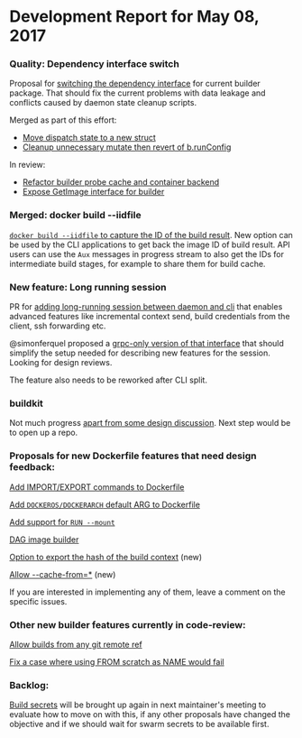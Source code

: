 # Development Report for May 08, 2017


### Quality: Dependency interface switch

Proposal for [switching the dependency interface](https://github.com/moby/moby/issues/32904) for current builder package. That should fix the current problems with data leakage and conflicts caused by daemon state cleanup scripts.

Merged as part of this effort:

- [Move dispatch state to a new struct](https://github.com/moby/moby/pull/32952)
- [Cleanup unnecessary mutate then revert of b.runConfig](https://github.com/moby/moby/pull/32773)

In review:
- [Refactor builder probe cache and container backend](https://github.com/moby/moby/pull/33061)
- [Expose GetImage interface for builder](https://github.com/moby/moby/pull/33054)

### Merged: docker build --iidfile

[`docker build --iidfile` to capture the ID of the build result](https://github.com/moby/moby/pull/32406). New option can be used by the CLI applications to get back the image ID of build result. API users can use the `Aux` messages in progress stream to also get the IDs for intermediate build stages, for example to share them for build cache.

### New feature: Long running session

PR for [adding long-running session between daemon and cli](https://github.com/moby/moby/pull/32677) that enables advanced features like incremental context send, build credentials from the client, ssh forwarding etc.

@simonferquel proposed a [grpc-only version of that interface](https://github.com/moby/moby/pull/33047) that should simplify the setup needed for describing new features for the session. Looking for design reviews.

The feature also needs to be reworked after CLI split.

### buildkit

Not much progress [apart from some design discussion](https://github.com/moby/moby/issues/32925). Next step would be to open up a repo.

### Proposals for new Dockerfile features that need design feedback:

[Add IMPORT/EXPORT commands to Dockerfile](https://github.com/moby/moby/issues/32100)

[Add `DOCKEROS/DOCKERARCH` default ARG to Dockerfile](https://github.com/moby/moby/issues/32487)

[Add support for `RUN --mount`](https://github.com/moby/moby/issues/32507)

[DAG image builder](https://github.com/moby/moby/issues/32550)

[Option to export the hash of the build context](https://github.com/moby/moby/issues/32963) (new)

[Allow --cache-from=*](https://github.com/moby/moby/issues/33002#issuecomment-299041162) (new)

If you are interested in implementing any of them, leave a comment on the specific issues.

### Other new builder features currently in code-review:

[Allow builds from any git remote ref](https://github.com/moby/moby/pull/32502)

[Fix a case where using FROM scratch as NAME would fail](https://github.com/moby/moby/pull/32997)

### Backlog:

[Build secrets](https://github.com/moby/moby/pull/30637) will be brought up again in next maintainer's meeting to evaluate how to move on with this, if any other proposals have changed the objective and if we should wait for swarm secrets to be available first.
